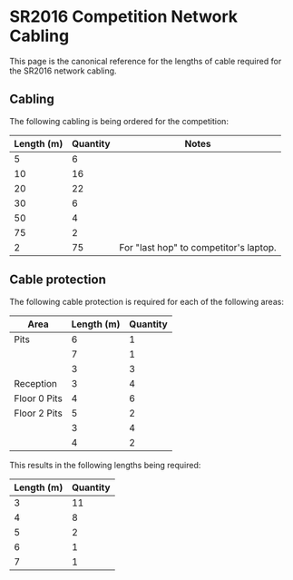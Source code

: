 # SR2016 Competition Network Cabling

This page is the canonical reference for the lengths of cable required
for the SR2016 network cabling.

## Cabling

The following cabling is being ordered for the competition:

| Length (m) | Quantity | Notes |
-------------|--------|-------
| 5 |       6 |
| 10 |      16 |
| 20 |      22 |
| 30 |      6 |
| 50 |      4 |
| 75 |      2 |
| 2 | 75 | For "last hop" to competitor's laptop.

## Cable protection

The following cable protection is required for each of the following areas:

| Area | Length (m) | Quantity |
-------|------------|----------
| Pits  | 6 | 1 |
|       | 7 | 1 |
|       | 3 | 3 |
| Reception | 3 | 4 |
| Floor 0 Pits | 4 | 6 |
| Floor 2 Pits | 5 | 2 |
|              | 3 | 4 |
|              | 4 | 2 |

This results in the following lengths being required:

| Length (m) | Quantity |
-------------|-----------
| 3 | 11 |
| 4 | 8 |
| 5 | 2 |
| 6 | 1 |
| 7 | 1 |

